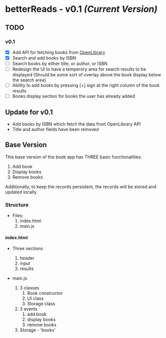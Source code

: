 # betterReads - v0.1 _(Current Version)_

## TODO

### v0.1

- [x] Add API for fetching books from [OpenLibrary](https://openlibrary.org/dev/docs/api/)
- [x] Search and add books by ISBN
- [ ] Search books by either title, or author, or ISBN
- [ ] Redesign the UI to have a temperory area for search results to be displayed (Should be some sort of overlay above the book display below the search area)
- [ ] Ability to add books by pressing [+] sign at the right column of the book results
- [ ] Books display section for books the user has already added

## Update for v0.1

- Add books by ISBN which fetch the data from OpenLibrary API
- Title and author fields have been removed

## Base Version

This base version of the book app has THREE basic functionalities.

1. Add book
2. Display books
3. Remove books

Additionally, to keep the records persistent, the records will be stored and updated locally.

### Structure

- Files:
  1. index.html
  2. main.js

#### index.html

- Three sections

  1. header
  2. input
  3. results

- main.js
  1. 3 classes
     1. Book constructor
     2. UI class
     3. Storage class
  2. 3 events
     1. add book
     2. display books
     3. remove books
  3. Storage - 'books'
